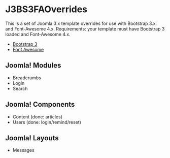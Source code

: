 # J3BS3FAOverrides

This is a set of Joomla 3.x template overrides for use with Bootstrap 3.x. and Font-Awesome 4.x.
Requirements: your template must have Bootstrap 3 loaded and Font-Awesome 4.x.
* [Bootstrap 3](http://getbootstrap.com/)
* [Font Awesome](http://fortawesome.github.io/Font-Awesome/)

## Joomla! Modules
* Breadcrumbs
* Login
* Search

## Joomla! Components
* Content (done: articles)
* Users (done: login/remind/reset)

## Joomla! Layouts
* Messages
